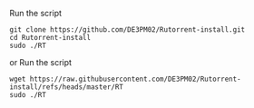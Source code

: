Run the script
	
	git clone https://github.com/DE3PM02/Rutorrent-install.git
	cd Rutorrent-install
	sudo ./RT

 
or Run the script
	
	wget https://raw.githubusercontent.com/DE3PM02/Rutorrent-install/refs/heads/master/RT
	sudo ./RT

